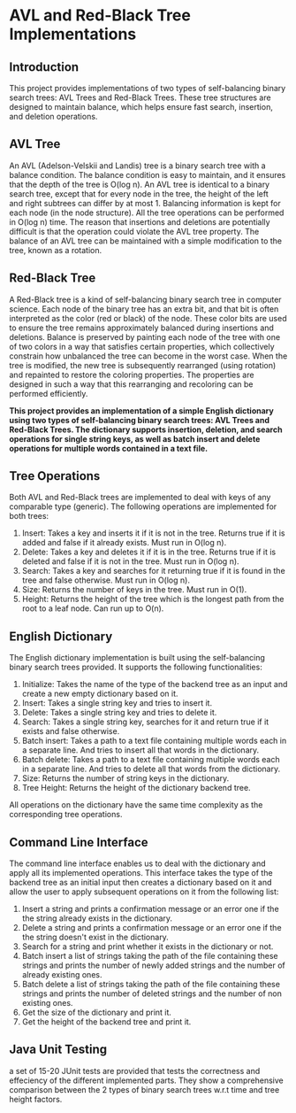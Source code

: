 AVL and Red-Black Tree Implementations
======================================

Introduction
------------

This project provides implementations of two types of self-balancing binary search trees: AVL Trees and Red-Black Trees. These tree structures are designed to maintain balance, which helps ensure fast search, insertion, and deletion operations.

AVL Tree
--------

An AVL (Adelson-Velskii and Landis) tree is a binary search tree with a balance condition. The balance condition is easy to maintain, and it ensures that the depth of the tree is O(log n). An AVL tree is identical to a binary search tree, except that for every node in the tree, the height of the left and right subtrees can differ by at most 1. Balancing information is kept for each node (in the node structure). All the tree operations can be performed in O(log n) time. The reason that insertions and deletions are potentially difficult is that the operation could violate the AVL tree property. The balance of an AVL tree can be maintained with a simple modification to the tree, known as a rotation.

Red-Black Tree
--------------

A Red-Black tree is a kind of self-balancing binary search tree in computer science. Each node of the binary tree has an extra bit, and that bit is often interpreted as the color (red or black) of the node. These color bits are used to ensure the tree remains approximately balanced during insertions and deletions. Balance is preserved by painting each node of the tree with one of two colors in a way that satisfies certain properties, which collectively constrain how unbalanced the tree can become in the worst case. When the tree is modified, the new tree is subsequently rearranged (using rotation) and repainted to restore the coloring properties. The properties are designed in such a way that this rearranging and recoloring can be performed efficiently.

**This project provides an implementation of a simple English dictionary using two types of self-balancing binary search trees: AVL Trees and Red-Black Trees. The dictionary supports insertion, deletion, and search operations for single string keys, as well as batch insert and delete operations for multiple words contained in a text file.**

Tree Operations
---------------

Both AVL and Red-Black trees are implemented to deal with keys of any comparable type (generic). The following operations are implemented for both trees:

1.  Insert: Takes a key and inserts it if it is not in the tree. Returns true if it is added and false if it already exists. Must run in O(log n).
2.  Delete: Takes a key and deletes it if it is in the tree. Returns true if it is deleted and false if it is not in the tree. Must run in O(log n).
3.  Search: Takes a key and searches for it returning true if it is found in the tree and false otherwise. Must run in O(log n).
4.  Size: Returns the number of keys in the tree. Must run in O(1).
5.  Height: Returns the height of the tree which is the longest path from the root to a leaf node. Can run up to O(n).

English Dictionary
------------------

The English dictionary implementation is built using the self-balancing binary search trees provided. It supports the following functionalities:

1.  Initialize: Takes the name of the type of the backend tree as an input and create a new empty dictionary based on it.
2.  Insert: Takes a single string key and tries to insert it.
3.  Delete: Takes a single string key and tries to delete it.
4.  Search: Takes a single string key, searches for it and return true if it exists and false otherwise.
5.  Batch insert: Takes a path to a text file containing multiple words each in a separate line. And tries to insert all that words in the dictionary.
6.  Batch delete: Takes a path to a text file containing multiple words each in a separate line. And tries to delete all that words from the dictionary.
7.  Size: Returns the number of string keys in the dictionary.
8.  Tree Height: Returns the height of the dictionary backend tree.

All operations on the dictionary have the same time complexity as the corresponding tree operations.



Command Line Interface
----------------------

The command line interface enables us to deal with the dictionary
and apply all its implemented operations. This interface takes the type of the backend tree
as an initial input then creates a dictionary based on it and allow the user to apply subsequent
operations on it from the following list:

1. Insert a string and prints a confirmation message or an error one if the the string already exists in the dictionary.
2. Delete a string and prints a confirmation message or an error one if the the string doesn't exist in the dictionary.
3. Search for a string and print whether it exists in the dictionary or not.
4. Batch insert a list of strings taking the path of the file containing these strings and prints the number of newly added strings and the number of already existing ones.
5. Batch delete a list of strings taking the path of the file containing these strings and prints the number of deleted strings and the number of non existing ones.
6. Get the size of the dictionary and print it.
7. Get the height of the backend tree and print it.

Java Unit Testing
------------------

a set of 15-20 JUnit tests are provided that tests the correctness and effeciency of the
different implemented parts. They show a comprehensive comparison between
the 2 types of binary search trees w.r.t time and tree height factors.
   

